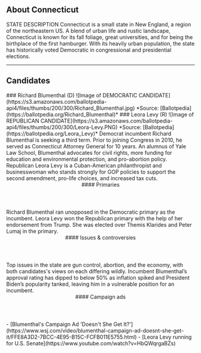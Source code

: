 ## About Connecticut
STATE DESCRIPTION
Connecticut is a small state in New England, a region of the northeastern US. A blend of urban life and rustic landscape, Connecticut is known for its fall foliage, great universities, and for being the birthplace of the first hamburger. With its heavily urban population, the state has historically voted Democratic in congressional and presidential elections. 

---

## Candidates

<Grid>
  <Box>
    ### Richard Blumenthal (D)
    ![Image of DEMOCRATIC CANDIDATE](https://s3.amazonaws.com/ballotpedia-api4/files/thumbs/200/300/Richard_Blumenthal.jpg)
    *Source: [Ballotpedia](https://ballotpedia.org/Richard_Blumenthal)*
  </Box>
  <Box>
    ### Leora Levy (R)
    ![Image of REPUBLICAN CANDIDATE](https://s3.amazonaws.com/ballotpedia-api4/files/thumbs/200/300/Leora-Levy.PNG)
    *Source: [Ballotpedia](https://ballotpedia.org/Leora_Levy)*
  </Box>

  <Box>
    Democrat incumbent Richard Blumenthal is seeking a third term. Prior to joining Congress in 2010, he served as Connecticut Attorney General for 10 years. An alumnus of Yale Law School, Blumenthal advocates for civil rights, more funding for education and environmental protection, and pro-abortion policy.

  </Box>
  <Box>
    Republican Leora Levy is a Cuban-American philanthropist and businesswoman who stands strongly for GOP policies to support the second amendment, pro-life choices, and increased tax cuts.
  </Box>

  <Header>
    #### Primaries
  </Header>
  <Box>
    Richard Blumenthal ran unopposed in the Democratic primary as the incumbent.
  </Box>
  <Box>
    Leora Levy won the Republican primary with the help of her endorsement from Trump. She was elected over Themis Klarides and Peter Lumaj in the primary.
  </Box>

  <Header>
    #### Issues & controversies
  </Header>

  <WideBox>
    Top issues in the state are gun control, abortion, and the economy, with both candidates's views on each differing wildly. Incumbent Blumenthal’s approval rating has dipped to below 50% as inflation spiked and President Biden’s popularity tanked, leaving him in a vulnerable position for an incumbent. 

  </WideBox>
 
  <Header>
    #### Campaign ads
  </Header>
  <Box>
    - [Blumenthal's Campaign Ad 'Doesn't She Get It?'](https://www.wsj.com/video/blumenthal-campaign-ad-doesnt-she-get-it/FFE8A3D2-7BCC-4E95-B15C-FCFB011E5755.html)
  </Box>
  <Box>
    - [Leora Levy running for U.S. Senate](https://www.youtube.com/watch?v=HbQWqrgaBZs)
  </Box>
</Grid>
